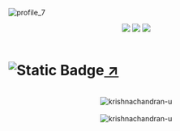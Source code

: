 ![profile_7](https://i.ibb.co/b6sWBSG/profile-7.png)
<div align = "center">
  <img src = "https://img.shields.io/badge/SOFTWARE%20DEVELOPER-teal?style=for-the-badge"/>
  <img src = "https://img.shields.io/badge/FRONTEND-teal?style=for-the-badge" />
  <img src = "https://img.shields.io/badge/MACHINE%20LEARNING-teal?style=for-the-badge" />
</div>
<br>

# ![Static Badge](https://img.shields.io/badge/currently%20working%20on%20'textrade'-purple?style=for-the-badge)[ ↗](https://textrade.irfan.live/)

<br>
<div align="center">
  <img src="https://github-readme-streak-stats.herokuapp.com/?user=krishnachandran-u" alt="krishnachandran-u" />
</div>
<br>
<div align="center">
  <img src="https://github-readme-stats.vercel.app/api?username=krishnachandran-u&show_icons=true&locale=en" alt="krishnachandran-u" />
</div>



